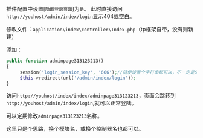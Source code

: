 插件配置中设置[`隐藏登录页面`]为`是`。
此时直接访问`http://youhost/admin/index/login`显示404或空白。

修改文件：`application\index\controller\Index.php`（tp框架自带，没有则新建）

添加：
```php
public function adminpage313123213()
{
     session('login_session_key', '666');//随便设置个字符串都可以，不一定是666
     $this->redirect(url('/admin/index/login'));
}
```
访问`http://youhost/index/index/adminpage313123213`，页面会跳转到`http://youhost/admin/index/login`,就可以正常登陆。

可以定期修改`adminpage313123213`名称。

这里只是个思路，换个模块名，或换个控制器名也都可以。
